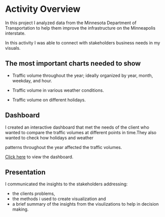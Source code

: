 # Activity Overview
In this project I analyzed data from the Minnesota Department of Transportation to help them improve the infrastructure on the Minneapolis interstate.

In this activity I was able to connect with stakeholders business needs in my visuals.

## The most important charts needed to show

* Traffic volume throughout the year; ideally organized by year, month, weekday, and hour.

* Traffic volume in various weather conditions.

* Traffic volume on different holidays.

## Dashboard
I created an interactive dashboard that met the needs of the client who wanted to compare the traffic volumes at different points in time.They also wanted to check how holidays and weather 

patterns throughout the year affected the traffic volumes.

[Click here](https://public.tableau.com/views/MinessotaTrafficVolume_16963470300130/MinessotaTrafficVolume?:language=en-US&:display_count=n&:origin=viz_share_link) to view the dashboard.

## Presentation
I communicated the insights to the stakeholders addressing:

* the clients problems,
* the methods i used to create visualization and
* a brief summary of the insights from the visulizations to help in decision making.
